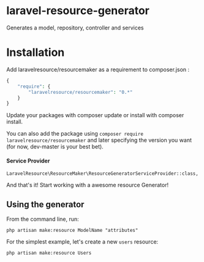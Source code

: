 # laravel-resource-generator
Generates a model, repository, controller and services
# Installation
Add laravelresource/resourcemaker as a requirement to composer.json :

```php
{
    "require": {
        "laravelresource/resourcemaker": "0.*"
    }
}
```
Update your packages with composer update or install with composer install.

You can also add the package using `composer require laravelresource/resourcemaker` and later specifying the version you want (for now, dev-master is your best bet).

#### Service Provider
`LaravelResource\ResourceMaker\ResourceGeneratorServiceProvider::class,`

And that's it! Start working with a awesome resource Generator!

## Using the generator

From the command line, run: 

    php artisan make:resource ModelName "attributes"

For the simplest example, let's create a new ```users``` resource:

    php artisan make:resource Users
